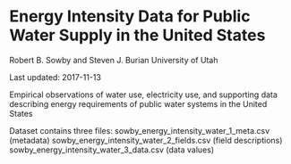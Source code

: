 # Energy Intensity Data for Public Water Supply in the United States
Robert B. Sowby and Steven J. Burian
University of Utah

Last updated: 2017-11-13

Empirical observations of water use, electricity use, and supporting data describing energy requirements of public water systems in the United States

Dataset contains three files:
sowby_energy_intensity_water_1_meta.csv (metadata)
sowby_energy_intensity_water_2_fields.csv (field descriptions)
sowby_energy_intensity_water_3_data.csv (data values)
